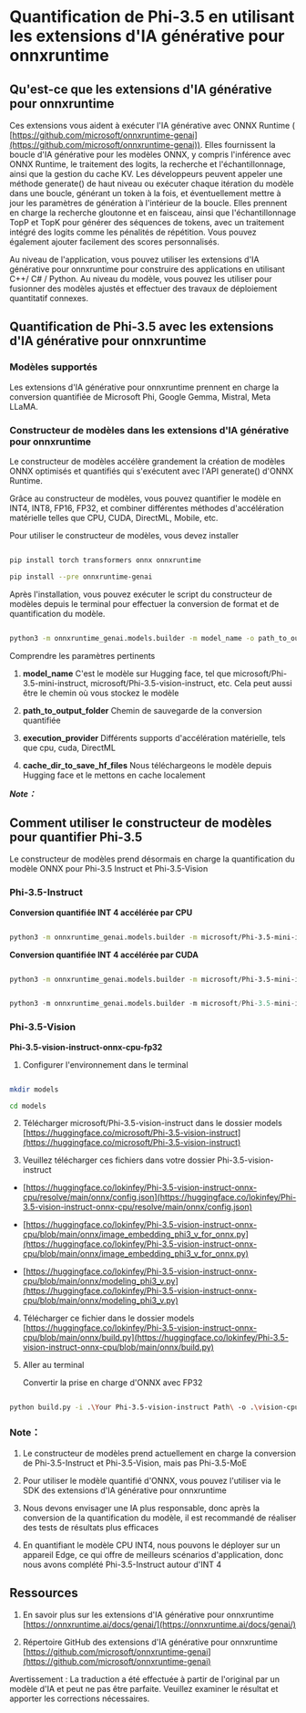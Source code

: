 # **Quantification de Phi-3.5 en utilisant les extensions d'IA générative pour onnxruntime**

## **Qu'est-ce que les extensions d'IA générative pour onnxruntime**

Ces extensions vous aident à exécuter l'IA générative avec ONNX Runtime ( [https://github.com/microsoft/onnxruntime-genai](https://github.com/microsoft/onnxruntime-genai)). Elles fournissent la boucle d'IA générative pour les modèles ONNX, y compris l'inférence avec ONNX Runtime, le traitement des logits, la recherche et l'échantillonnage, ainsi que la gestion du cache KV. Les développeurs peuvent appeler une méthode generate() de haut niveau ou exécuter chaque itération du modèle dans une boucle, générant un token à la fois, et éventuellement mettre à jour les paramètres de génération à l'intérieur de la boucle. Elles prennent en charge la recherche gloutonne et en faisceau, ainsi que l'échantillonnage TopP et TopK pour générer des séquences de tokens, avec un traitement intégré des logits comme les pénalités de répétition. Vous pouvez également ajouter facilement des scores personnalisés.

Au niveau de l'application, vous pouvez utiliser les extensions d'IA générative pour onnxruntime pour construire des applications en utilisant C++/ C# / Python. Au niveau du modèle, vous pouvez les utiliser pour fusionner des modèles ajustés et effectuer des travaux de déploiement quantitatif connexes.


## **Quantification de Phi-3.5 avec les extensions d'IA générative pour onnxruntime**

### **Modèles supportés**

Les extensions d'IA générative pour onnxruntime prennent en charge la conversion quantifiée de Microsoft Phi, Google Gemma, Mistral, Meta LLaMA.


### **Constructeur de modèles dans les extensions d'IA générative pour onnxruntime**

Le constructeur de modèles accélère grandement la création de modèles ONNX optimisés et quantifiés qui s'exécutent avec l'API generate() d'ONNX Runtime.

Grâce au constructeur de modèles, vous pouvez quantifier le modèle en INT4, INT8, FP16, FP32, et combiner différentes méthodes d'accélération matérielle telles que CPU, CUDA, DirectML, Mobile, etc.

Pour utiliser le constructeur de modèles, vous devez installer

```bash

pip install torch transformers onnx onnxruntime

pip install --pre onnxruntime-genai

```

Après l'installation, vous pouvez exécuter le script du constructeur de modèles depuis le terminal pour effectuer la conversion de format et de quantification du modèle.


```bash

python3 -m onnxruntime_genai.models.builder -m model_name -o path_to_output_folder -p precision -e execution_provider -c cache_dir_to_save_hf_files

```

Comprendre les paramètres pertinents

1. **model_name** C'est le modèle sur Hugging face, tel que microsoft/Phi-3.5-mini-instruct, microsoft/Phi-3.5-vision-instruct, etc. Cela peut aussi être le chemin où vous stockez le modèle

2. **path_to_output_folder** Chemin de sauvegarde de la conversion quantifiée

3. **execution_provider** Différents supports d'accélération matérielle, tels que cpu, cuda, DirectML

4. **cache_dir_to_save_hf_files** Nous téléchargeons le modèle depuis Hugging face et le mettons en cache localement


***Note：***

## **Comment utiliser le constructeur de modèles pour quantifier Phi-3.5**

Le constructeur de modèles prend désormais en charge la quantification du modèle ONNX pour Phi-3.5 Instruct et Phi-3.5-Vision

### **Phi-3.5-Instruct**


**Conversion quantifiée INT 4 accélérée par CPU**


```bash

python3 -m onnxruntime_genai.models.builder -m microsoft/Phi-3.5-mini-instruct  -o ./onnx-cpu -p int4 -e cpu -c ./Phi-3.5-mini-instruct

```

**Conversion quantifiée INT 4 accélérée par CUDA**

```bash

python3 -m onnxruntime_genai.models.builder -m microsoft/Phi-3.5-mini-instruct  -o ./onnx-cpu -p int4 -e cuda -c ./Phi-3.5-mini-instruct

```



```python

python3 -m onnxruntime_genai.models.builder -m microsoft/Phi-3.5-mini-instruct  -o ./onnx-cpu -p int4 -e cuda -c ./Phi-3.5-mini-instruct

```


### **Phi-3.5-Vision**

**Phi-3.5-vision-instruct-onnx-cpu-fp32**

1. Configurer l'environnement dans le terminal

```bash

mkdir models

cd models 

```

2. Télécharger microsoft/Phi-3.5-vision-instruct dans le dossier models
[https://huggingface.co/microsoft/Phi-3.5-vision-instruct](https://huggingface.co/microsoft/Phi-3.5-vision-instruct)

3. Veuillez télécharger ces fichiers dans votre dossier Phi-3.5-vision-instruct

- [https://huggingface.co/lokinfey/Phi-3.5-vision-instruct-onnx-cpu/resolve/main/onnx/config.json](https://huggingface.co/lokinfey/Phi-3.5-vision-instruct-onnx-cpu/resolve/main/onnx/config.json)

- [https://huggingface.co/lokinfey/Phi-3.5-vision-instruct-onnx-cpu/blob/main/onnx/image_embedding_phi3_v_for_onnx.py](https://huggingface.co/lokinfey/Phi-3.5-vision-instruct-onnx-cpu/blob/main/onnx/image_embedding_phi3_v_for_onnx.py)

- [https://huggingface.co/lokinfey/Phi-3.5-vision-instruct-onnx-cpu/blob/main/onnx/modeling_phi3_v.py](https://huggingface.co/lokinfey/Phi-3.5-vision-instruct-onnx-cpu/blob/main/onnx/modeling_phi3_v.py)


4. Télécharger ce fichier dans le dossier models
[https://huggingface.co/lokinfey/Phi-3.5-vision-instruct-onnx-cpu/blob/main/onnx/build.py](https://huggingface.co/lokinfey/Phi-3.5-vision-instruct-onnx-cpu/blob/main/onnx/build.py)

5. Aller au terminal

    Convertir la prise en charge d'ONNX avec FP32


```bash

python build.py -i .\Your Phi-3.5-vision-instruct Path\ -o .\vision-cpu-fp32 -p f32 -e cpu

```


### **Note：**

1. Le constructeur de modèles prend actuellement en charge la conversion de Phi-3.5-Instruct et Phi-3.5-Vision, mais pas Phi-3.5-MoE

2. Pour utiliser le modèle quantifié d'ONNX, vous pouvez l'utiliser via le SDK des extensions d'IA générative pour onnxruntime

3. Nous devons envisager une IA plus responsable, donc après la conversion de la quantification du modèle, il est recommandé de réaliser des tests de résultats plus efficaces

4. En quantifiant le modèle CPU INT4, nous pouvons le déployer sur un appareil Edge, ce qui offre de meilleurs scénarios d'application, donc nous avons complété Phi-3.5-Instruct autour d'INT 4


## **Ressources**

1. En savoir plus sur les extensions d'IA générative pour onnxruntime [https://onnxruntime.ai/docs/genai/](https://onnxruntime.ai/docs/genai/)

2. Répertoire GitHub des extensions d'IA générative pour onnxruntime [https://github.com/microsoft/onnxruntime-genai](https://github.com/microsoft/onnxruntime-genai)

Avertissement : La traduction a été effectuée à partir de l'original par un modèle d'IA et peut ne pas être parfaite. 
Veuillez examiner le résultat et apporter les corrections nécessaires.